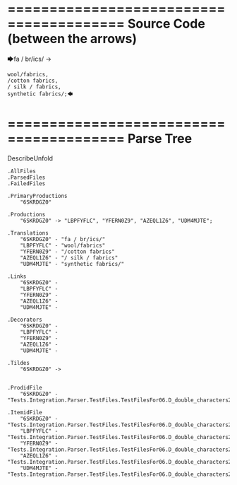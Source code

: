 ========================================
Source Code (between the arrows)
========================================

🡆fa / br/ics/ ->

    wool/fabrics,
    /cotton fabrics,
    / silk / fabrics,
    synthetic fabrics/;🡄

========================================
Parse Tree
========================================
DescribeUnfold

    .AllFiles
    .ParsedFiles
    .FailedFiles

    .PrimaryProductions
        "6SKRDGZ0" 

    .Productions
        "6SKRDGZ0" -> "LBPFYFLC", "YFERN0Z9", "AZEQL1Z6", "UDM4MJTE";

    .Translations
        "6SKRDGZ0" - "fa / br/ics/"
        "LBPFYFLC" - "wool/fabrics"
        "YFERN0Z9" - "/cotton fabrics"
        "AZEQL1Z6" - "/ silk / fabrics"
        "UDM4MJTE" - "synthetic fabrics/"

    .Links
        "6SKRDGZ0" - 
        "LBPFYFLC" - 
        "YFERN0Z9" - 
        "AZEQL1Z6" - 
        "UDM4MJTE" - 

    .Decorators
        "6SKRDGZ0" - 
        "LBPFYFLC" - 
        "YFERN0Z9" - 
        "AZEQL1Z6" - 
        "UDM4MJTE" - 

    .Tildes
        "6SKRDGZ0" -> 


    .ProdidFile
        "6SKRDGZ0" - "Tests.Integration.Parser.TestFiles.TestFilesFor06.D_double_characters2.ds"

    .ItemidFile
        "6SKRDGZ0" - "Tests.Integration.Parser.TestFiles.TestFilesFor06.D_double_characters2.ds"
        "LBPFYFLC" - "Tests.Integration.Parser.TestFiles.TestFilesFor06.D_double_characters2.ds"
        "YFERN0Z9" - "Tests.Integration.Parser.TestFiles.TestFilesFor06.D_double_characters2.ds"
        "AZEQL1Z6" - "Tests.Integration.Parser.TestFiles.TestFilesFor06.D_double_characters2.ds"
        "UDM4MJTE" - "Tests.Integration.Parser.TestFiles.TestFilesFor06.D_double_characters2.ds"

